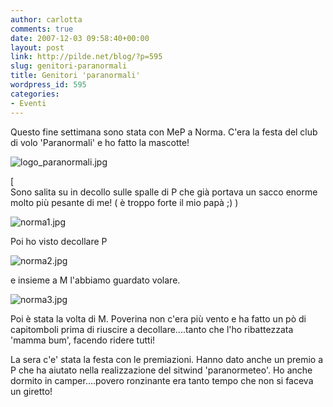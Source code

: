 ```yaml
---
author: carlotta
comments: true
date: 2007-12-03 09:58:40+00:00
layout: post
link: http://pilde.net/blog/?p=595
slug: genitori-paranormali
title: Genitori 'paranormali'
wordpress_id: 595
categories:
- Eventi
---
```


Questo fine settimana sono stata con MeP a Norma. C'era la festa del club di volo 'Paranormali' e ho fatto la mascotte!

![logo_paranormali.jpg](http://pilde.net/blog/wp-content/uploads/2007/12/logo_paranormali.jpg)

[   
Sono salita su in decollo sulle spalle di P che già portava un sacco enorme molto più pesante di me! ( è troppo forte il mio papà ;) )

![norma1.jpg](http://pilde.net/blog/wp-content/uploads/2007/12/norma1.jpg)

Poi ho visto decollare P 

![norma2.jpg](http://pilde.net/blog/wp-content/uploads/2007/12/norma2.jpg)

e insieme a M l'abbiamo guardato volare.

![norma3.jpg](http://pilde.net/blog/wp-content/uploads/2007/12/norma3.jpg)

Poi è stata la volta di M. Poverina non c'era più vento e ha fatto un pò di capitomboli prima di riuscire a decollare....tanto che l'ho ribattezzata 'mamma bum', facendo ridere tutti! 

La sera c'e' stata la festa con le premiazioni. Hanno dato anche un premio a P che ha aiutato nella realizzazione del sitwind 'paranormeteo'.
Ho anche dormito in camper....povero ronzinante era tanto tempo che non si faceva un giretto!






